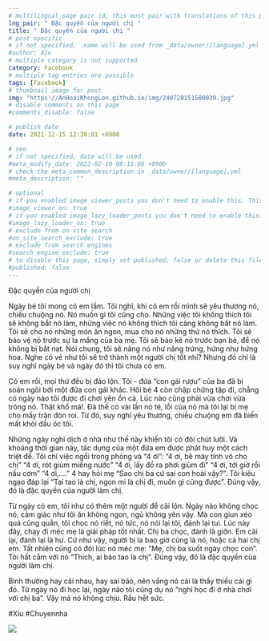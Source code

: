 ```yaml
---
# multilingual page pair id, this must pair with translations of this page. (This name must be unique)
lng_pair: " Đặc quyền của người chị "
title: " Đặc quyền của người chị "
# post specific
# if not specified, .name will be used from _data/owner/[language].yml
#author: Xíu
# multiple category is not supported
category: Facebook
# multiple tag entries are possible
tags: [Facebook]
# thumbnail image for post
img: "https://AnHoaiKhongLon.github.io/img/240720151500039.jpg"
# disable comments on this page
#comments_disable: false

# publish date
date: 2021-12-15 12:30:01 +0900

# seo
# if not specified, date will be used.
#meta_modify_date: 2022-02-10 08:11:06 +0900
# check the meta_common_description in _data/owner/[language].yml
#meta_description: ""

# optional
# if you enabled image_viewer_posts you don't need to enable this. This is only if image_viewer_posts = false
#image_viewer_on: true
# if you enabled image_lazy_loader_posts you don't need to enable this. This is only if image_lazy_loader_posts = false
#image_lazy_loader_on: true
# exclude from on site search
#on_site_search_exclude: true
# exclude from search engines
#search_engine_exclude: true
# to disable this page, simply set published: false or delete this file
#published: false
---
```


<!-- outline-start -->

Đặc quyền của người chị

Ngày bé tôi mong có em lắm. Tôi nghĩ, khi có em rồi mình sẽ yêu thương nó, chiều chuộng nó. Nó muốn gì tôi cũng cho. Những việc tôi không thích tôi sẽ không bắt nó làm, những việc nó không thích tôi càng không bắt nó làm. Tôi sẽ cho nó những món ăn ngon, mua cho nó những thứ nó thích. Tôi sẽ bảo vệ nó trước sự la mắng của ba mẹ. Tôi sẽ bảo kê nó trước bạn bè, để nó không bị bắt nạt. Nói chung, tôi sẽ nâng nó như nâng trứng, hứng như hứng hoa. Nghe có vẻ như tôi sẽ trở thành một người chị tốt nhỉ? Nhưng đó chỉ là suy nghĩ ngày bé và ngày đó thì tôi chưa có em.

Có em rồi, mọi thứ đều bị đảo lộn. Tôi - đứa “con gái rượu” của ba đã bị soán ngôi bởi một đứa con gái khác. Hồi bé 4 còn chập chững tập đi, chẳng có ngày nào tôi được đi chơi yên ổn cả. Lúc nào cũng phải vừa chơi vừa trông nó. Thật khổ mà!. Đã thế có vài lần nó té, lỗi của nó mà tôi lại bị mẹ cho mấy trận đòn roi. Từ đó, suy nghĩ yêu thương, chiều chuộng em đã biến mất khỏi đầu óc tôi.

Những ngày nghỉ dịch ở nhà như thế này khiến tôi có đôi chút lười. Và khoảng thời gian này, tác dụng của một đứa em được phát huy một cách triệt để. Tôi chỉ việc ngồi trong phòng và “4 ơi”:
“4 ơi, bê máy tính vô cho chị”
“4 ơi, rót giùm miếng nước”
“4 ơi, lấy đồ ra phơi giùm đi”
“4 ơi, tới giờ rồi nấu cơm”
“4 ơi,....”
4 hay hỏi mẹ “Sao chị ba cứ sai con hoài vậy?”. Tôi kiêu ngạo đáp lại “Tại tao là chị, ngon mi là chị đi, muốn gì cũng được”. Đúng vậy, đó là đặc quyền của người làm chị.

Từ ngày có em, tôi như có thêm một người để cãi lộn. Ngày nào không chọc nó, cảm giác như tôi ăn không ngon, ngủ không yên vậy. Mà con giun xéo quá cũng quằn, tôi chọc nó riết, nó tức, nó nói lại tôi, đánh lại tui. Lúc này đây, chạy đi méc mẹ là giải pháp tốt nhất. Chị ba chọc, đánh là giỡn. Em cãi lại, đánh lại là hư. Cứ như vậy, người bị la bao giờ cũng là nó, hoặc cả hai chị em. Tất nhiên cũng có đôi lúc nó méc mẹ: “Mẹ, chị ba suốt ngày chọc con”. Tôi hất cằm với nó “Thích, ai bảo tao là chị”. Đúng vậy, đó là đặc quyền của người làm chị.

Bình thường hay cãi nhau, hay sai bảo, nên vắng nó cái là thấy thiếu cái gì đó. Từ ngày nó đi học lại, ngày nào tôi cũng dụ nó “nghỉ học đi ở nhà chơi với chị ba”. Vậy mà nó không chịu. Rầu hết sức.

#Xíu
#Chuyennha

<!-- outline-end -->

<img src= "https://AnHoaiKhongLon.github.io/img/240720151500039.jpg">